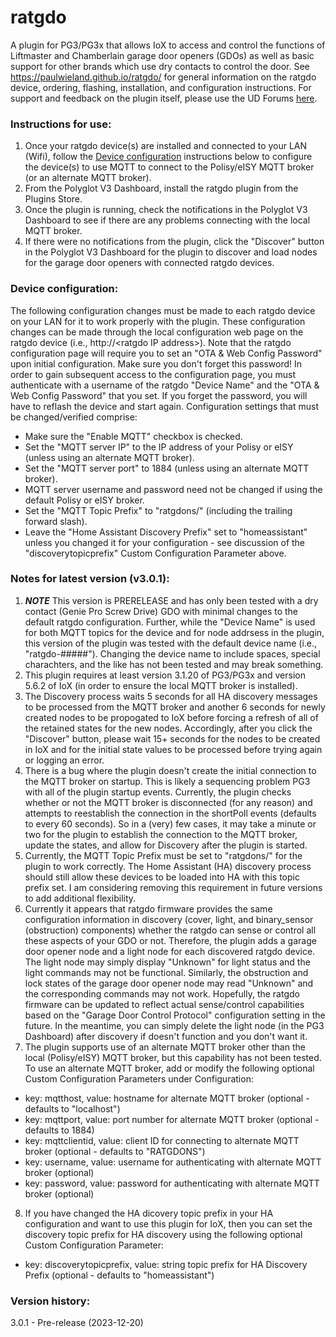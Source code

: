 # ratgdo
A plugin for PG3/PG3x that allows IoX to access and control the functions of Liftmaster and Chamberlain garage door openers (GDOs) as well as basic support for other brands which use dry contacts to control the door. See https://paulwieland.github.io/ratgdo/ for general information on the ratgdo device, ordering, flashing, installation, and configuration instructions. For support and feedback on the plugin itself, please use the UD Forums [here](https://forum.universal-devices.com/forum/436-ratgdo/).

### Instructions for use:

1. Once your ratgdo device(s) are installed and connected to your LAN (Wifi), follow the [Device configuration](#config) instructions below to configure the device(s) to use MQTT to connect to the Polisy/eISY MQTT broker (or an alternate MQTT broker).
2. From the Polyglot V3 Dashboard, install the ratgdo plugin from the Plugins Store.
3. Once the plugin is running, check the notifications in the Polyglot V3 Dashboard to see if there are any problems connecting with the local MQTT broker.
4. If there were no notifications from the plugin, click the "Discover" button in the Polyglot V3 Dashboard for the plugin to discover and load nodes for the garage door openers with connected ratgdo devices.

### <a name="config">Device configuration:</a>
The following configuration changes must be made to each ratgdo device on your LAN for it to work properly with the plugin. These configuration changes can be made through the local configuration web page on the ratgdo device (i.e., http://\<ratgdo IP address\>). Note that the ratgdo configuration page will require you to set an "OTA & Web Config Password" upon initial configuration. Make sure  you don't forget this password! In order to gain subsequent access to the configuration page, you must authenticate with a username of the ratgdo "Device Name" and the "OTA & Web Config Password" that you set. If you forget the password, you will have to reflash the device and start again.
Configuration settings that must be changed/verified comprise:
   * Make sure the "Enable MQTT" checkbox is checked.
   * Set the "MQTT server IP" to the IP address of your Polisy or eISY (unless using an alternate MQTT broker).
   * Set the "MQTT server port" to 1884 (unless using an alternate MQTT broker).
   * MQTT server username and password need not be changed if using the default Polisy or eISY broker.
   * Set the "MQTT Topic Prefix" to "ratgdons/" (including the trailing forward slash).
   * Leave the "Home Assistant Discovery Prefix" set to "homeassistant" unless you changed it for your configuration - see discussion of the "discoverytopicprefix" Custom Configuration Parameter above.

### Notes for latest version (v3.0.1):
1. ***NOTE*** This version is PRERELEASE and has only been tested with a dry contact (Genie Pro Screw Drive) GDO with minimal changes to the default ratgdo configuration. Further, while the "Device Name" is used for both MQTT topics for the device and for node addrsess in the plugin, this version of the plugin was tested with the default device name (i.e., "ratgdo-#####"). Changing the device name to include spaces, special charachters, and the like has not been tested and may break something.
2. This plugin requires at least version 3.1.20 of PG3/PG3x and version 5.6.2 of IoX (in order to ensure the local MQTT broker is installed).
3. The Discovery process waits 5 seconds for all HA discovery messages to be processed from the MQTT broker and another 6 seconds for newly created nodes to be propogated to IoX before forcing a refresh of all of the retained states for the new nodes. Accordingly, after you click the "Discover" button, please wait 15+ seconds for the nodes to be created in IoX and for the initial state values to be processed before trying again or logging an error.
4. There is a bug where the plugin doesn't create the initial connection to the MQTT broker on startup. This is likely a sequencing problem PG3 with all of the plugin startup events. Currently, the plugin checks whether or not the MQTT broker is disconnected (for any reason) and attempts to reestablish the connection in the shortPoll events (defaults to every 60 seconds). So in a (very) few cases, it may take a minute or two for the plugin to establish the connection to the MQTT broker, update the states, and allow for Discovery after the plugin is started.
5. Currently, the MQTT Topic Prefix must be set to "ratgdons/" for the plugin to work correctly. The Home Assistant (HA) discovery process should still allow these devices to be loaded into HA with this topic prefix set. I am considering removing this requirement in future versions to add additional flexibility.
6. Currently it appears that ratgdo firmware provides the same configuration information in discovery (cover, light, and binary_sensor (obstruction) components) whether the ratgdo can sense or control all these aspects of your GDO or not. Therefore, the plugin adds a garage door opener node and a light node for each discovered ratgdo device. The light node may simply display "Unknown" for light status and the light commands may not be functional. Similarly, the obstruction and lock states of the garage door opener node may read "Unknown" and the corresponding commands may not work. Hopefully, the ratgdo firmware can be updated to reflect actual sense/control capabilities based on the "Garage Door Control Protocol" configuration setting in the future. In the meantime, you can simply delete the light node (in the PG3 Dashboard) after discovery if doesn't function and you don't want it.
7. The plugin supports use of an alternate MQTT broker other than the local (Polisy/eISY) MQTT broker, but this capability has not been tested. To use an alternate MQTT broker, add or modify the following optional Custom Configuration Parameters under Configuration: 
- key: mqtthost, value: hostname for alternate MQTT broker (optional - defaults to "localhost")
- key: mqttport, value: port number for alternate MQTT broker (optional - defaults to 1884)
- key: mqttclientid, value: client ID for connecting to alternate MQTT broker (optional - defaults to "RATGDONS")
- key: username, value: username for authenticating with alternate MQTT broker (optional)
- key: password, value: password for authenticating with alternate MQTT broker (optional)
8. If you have changed the HA dicovery topic prefix in your HA  configuration and want to use this plugin for IoX, then you can set the discovery topic prefix for HA discovery using the following optional Custom Configuration Parameter: 
- key: discoverytopicprefix, value: string topic prefix for HA Discovery Prefix (optional - defaults to "homeassistant")

### Version history:
3.0.1 - Pre-release (2023-12-20)
